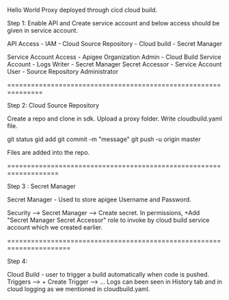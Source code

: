 Hello World Proxy deployed through cicd cloud build.

Step 1: Enable API and Create service account and below access should be given in service account.

API Access
	- IAM
	- Cloud Source Repository
	- Cloud build
	- Secret Manager
	
Service Account Access
	- Apigee Organization Admin
	- Cloud Build Service Account
	- Logs Writer
	- Secret Manager Secret Accessor
	- Service Account User
	- Source Repository Administrator
	
===============================================================
	
Step 2: Cloud Source Repository

Create a repo and clone in sdk.
Upload a proxy folder.
Write cloudbuild.yaml file.

git status
gid add <filename>
git commit -m "message"
git push -u origin master

Files are added into the repo.

===================================================================

Step 3 :  Secret Manager

Secret Manager - Used to store apigee Username and Password.

Security --> Secret Manager --> Create secret.
In permissions, +Add "Secret Manager Secret Accessor" role to invoke by cloud build service account which we created earlier.

======================================================================

Step 4:

Cloud Build - user to trigger a build automatically when code is pushed.
Triggers --> + Create Trigger --> ...
Logs can been seen in History tab and in cloud logging as we mentioned in cloudbuild.yaml.
